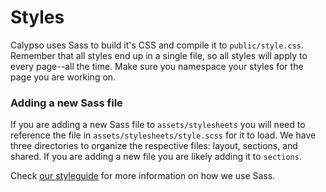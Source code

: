Styles
======

Calypso uses Sass to build it's CSS and compile it to `public/style.css`. Remember that all styles end up in a single file, so all styles will apply to every page--all the time. Make sure you namespace your styles for the page you are working on.

### Adding a new Sass file

If you are adding a new Sass file to `assets/stylesheets` you will need to reference the file in `assets/stylesheets/style.scss` for it to load. We have three directories to organize the respective files: layout, sections, and shared. If you are adding a new file you are likely adding it to `sections`.

Check [our styleguide](https://github.com/Automattic/wp-calypso/blob/master/docs/coding-guidelines/css.md) for more information on how we use Sass.

